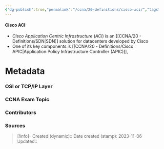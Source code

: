 ```yaml
---
{"dg-publish":true,"permalink":"/ccna/20-definitions/cisco-aci/","tags":["defs_ccna"]}
---
```


#### Cisco ACI
- *Cisco Application Centric Infrastructure* (*ACI*) is an [[CCNA/20 - Definitions/SDN\|SDN]] solution for datacenters developed by Cisco
- One of its key components is [[CCNA/20 - Definitions/Cisco APIC\|Application Policy Infrastructure Controller (APIC)]], 


# Metadata
### OSI or TCP/IP Layer

### CCNA Exam Topic

### Contributors

### Sources



> [!info]- Created (dynamic):: 
> Date created (stamp): 2023-11-06
> Updated:: 


